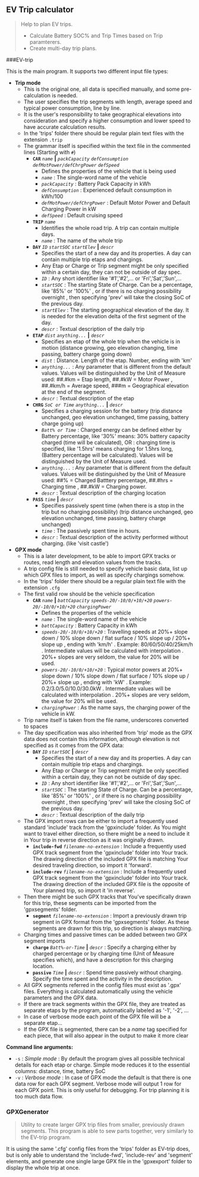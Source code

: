 EV Trip calculator
------------------

> Help to plan EV trips.
> * Calculate Battery SOC% and Trip Times based on Trip paramterers.
> * Create multi-day trip plans.

###EV-trip

This is the main program.
It supports two different input file types:

* **Trip mode**
	* This is the original one, all data is specified manually, and some pre-calculation is needed.
	* The user specifies the trip segments with length, average speed and typical power consumption, line by line.
	* It is the user's responsibility to take geographical elevations into consideration and specify a higher consumption and lower speed to have accurate calculation results.
	* In the 'trips' folder there should be regular plain text files with the extension `.trip`
	* The grammar itself is specified within the text file in the commented lines (Starting with `#`)
		* **`CAR`** _`name`_ **|** _`packCapacity`_ _`defConsumption`_ _`defMotPower/defChrgPower`_ _`defSpeed`_
			* Defines the properties of the vehicle that is being used
			* _`name`_ : The single-word name of the vehicle
			* _`packCapacity`_ : Battery Pack Capacity in kWh
			* _`defConsumption`_ : Experienced default consumption in kWh/100
			* _`defMotPower/defChrgPower`_ : Default Motor Power and Default Charging Power in kW
			* _`defSpeed`_ : Default cruising speed
		* **`TRIP`** _`name`_
			* Identifies the whole road trip. A trip can contain multiple days.
			* _`name`_ : The name of the whole trip
		* **`DAY`** _`ID`_ _`startSOC`_ _`startElev`_ **|** _`descr`_
			* Specifies the start of a new day and its properties. A day can contain multiple trip etaps and chargings.
			* Any Etap or Charge or Trip segment might be only specified within a certain day, they can not be outside of day spec.
			* _`ID`_ : Any short identifier like '#1','#2',... or 'Fri','Sat','Sun',...
			* _`startSOC`_ : The starting State of Charge. Can be a percentage, like '85%' or '100%' , or if there is no charging possibility overnight , then specifying 'prev' will take the closing SoC of the previous day.
			* _`startElev`_ : The starting geographical elevation of the day. It is needed for the elevation delta of the first segment of the day.
			* _`descr`_ : Textual description of the daily trip
		* **`ETAP`** _`dist`_ _`anything...`_ **|** _`descr`_
			* Specifies an etap of the whole trip when the vehicle is in motion (distance growing, geo elevation changing, time passing, battery charge going down)
			* _`dist`_ : Distance. Length of the etap. Number, ending with 'km'
			* _`anything...`_ : Any parameter that is different from the default values. Values will be distinguished by the Unit of Measure used: ##.#km = Etap length, ##.#kW = Motor Power , ##.#km/h = Average speed, ###m = Geographical elevation at the end of the segment.
			* _`descr`_ : Textual description of the etap
		* **`CHRG`** _`SoC or Time`_ _`anything...`_ **|**  _`descr`_
			* Specifies a charging session for the battery (trip distance unchanged, geo elevation unchanged, time passing, battery charge going up)
			* _`Batt% or Time`_ : Charged energy can be defined either by Battery percentage, like '30%' means: 30% battery capacity charged (time will be calculated), OR : charging time is specified, like '1.5hrs' means charging for 1.5hrs long, (Battery percentage will be calculated). Values will be distinguished by the Unit of Measure used.
			* _`anything...`_ : Any parameter that is different from the default values. Values will be distinguished by the Unit of Measure used: ##% = Charged Batttery percentage, ##.#hrs = Charging time , ##.#kW = Charging power.
			* _`descr`_ : Textual description of the charging location
		* **`PASS`** _`time`_ **|** _`descr`_
			* Specifies passively spent time (when there is a stop in the trip but no charging possibility) (trip distance unchanged, geo elevation unchanged, time passing, battery charge unchanged)
			* _`time`_ : The passively spent time in hours.
			* _`descr`_ : Textual description of the activity performed without charging. (like 'visit castle')
* **GPX mode**
	* This is a later development, to be able to import GPX tracks or routes, read length and elevation values from the tracks.
	* A trip config file is still needed to specify vehicle basic data, list up which GPX files to import, as well as specify chargings somehow.
	* In the 'trips' folder there should be a regular plain text file with the extension `.cfg`
	* The first valid row should be the vehicle specification
		* **`CAR`** _`name`_ **|** _`battCapacity`_ _`speeds-20/-10/0/+10/+20`_ _`powers-20/-10/0/+10/+20`_ _`chargingPower`_
			* Defines the properties of the vehicle
			* _`name`_ : The single-word name of the vehicle
			* _`battCapacity`_ : Battery Capacity in kWh
			* _`speeds-20/-10/0/+10/+20`_ : Travelling speeds at 20%+ slope down / 10% slope down / flat surface / 10% slope up / 20%+ slope up , ending with 'km/h' . Example: 80/60/50/40/25km/h . Intermediate values will be calculated with interpolation . 20%+ slopes are very seldom, the value for 20% will be used.
			* _`powers-20/-10/0/+10/+20`_ : Typical motor powers at 20%+ slope down / 10% slope down / flat surface / 10% slope up / 20%+ slope up , ending with 'kW' . Example: 0.2/3.0/5.0/10.0/30.0kW . Intermediate values will be calculated with interpolation . 20%+ slopes are very seldom, the value for 20% will be used.
			* _`chargingPower`_ : As the name says, the charging power of the vehicle in kW.
	* Trip name itself is taken from the file name, underscores converted to spaces
	* The day specification was also inherited from 'trip' mode as the GPX data does not contain this information, although elevation is not specified as it comes from the GPX data:
		* **`DAY`** _`ID`_ _`startSOC`_ **|** _`descr`_
			* Specifies the start of a new day and its properties. A day can contain multiple trip etaps and chargings.
			* Any Etap or Charge or Trip segment might be only specified within a certain day, they can not be outside of day spec.
			* _`ID`_ : Any short identifier like '#1','#2',... or 'Fri','Sat','Sun',...
			* _`startSOC`_ : The starting State of Charge. Can be a percentage, like '85%' or '100%' , or if there is no charging possibility overnight , then specifying 'prev' will take the closing SoC of the previous day.
			* _`descr`_ : Textual description of the daily trip
	* The GPX import rows can be either to import a frequently used standard 'include' track from the 'gpxinclude' folder. As You might want to travel either direction, so there might be a need to include it in Your trip in reverse direction as it was originally drawn.
		* **`include-fwd`** _`filename-no-extension`_ : Include a frequently used GPX track segment from the 'gpxinclude' folder into Your track. The drawing direction of the included GPX file is matching Your desired traveling direction, so import it 'forward'.
		* **`include-rev`** _`filename-no-extension`_ : Include a frequently used GPX track segment from the 'gpxinclude' folder into Your track. The drawing direction of the included GPX file is the opposite of Your planned trip, so import it 'in reverse'.
	* Then there might be such GPX tracks that You've specifically drawn for this trip, these segments can be imported from the 'gpxsegments' folder.
		* **`segment`** _`filename-no-extension`_ : Import a previously drawn trip segment in GPX format from the 'gpxsegments' folder. As these segments are drawn for this trip, so direction is always matching.
	* Charging times and passive times can be added between two GPX segment imports
		* **`charge`** _`Batt%-or-Time`_ **|** _`descr`_ : Specify a charging either by charged percentage or by charging time (Unit of Measure specifies which), and have a description for this charging location.
		* **`passive`** _`Time`_ **|** _`descr`_ : Spend time passively without charging. Specify the time spent and the activity in the description.
	* All GPX segments referred in the config files must exist as '.gpx' files. Everything is calculated automatically using the vehicle parameters and the GPX data.
	* If there are track segments within the GPX file, they are treated as separate etaps by the program, automatically labeled as '-1', '-2', ...
	* In case of verbose mode each point of the GPX file will be a separate etap...
	* If the GPX file is segmented, there can be a _name_ tag specified for each piece, that will also appear in the output to make it more clear



**Command line arguments:**

* `-s` : *Simple mode* : By default the program gives all possible technical details for each etap or charge. Simple mode reduces it to the essential columns: distance, time, battery SoC
* `-v` : *Verbose mode* : In case of GPX mode the default is that there is one data row for each GPX segment. Verbose mode will output 1 row for each GPX point. This is only useful for debugging. For trip planning it is too much data flow.

### GPXGenerator

> Utility to create larger GPX trip files from smaller, previously drawn segments.
> This program is able to sew parts together, very similarly to the EV-trip program.

It is using the same '.cfg' config files from the 'trips' folder as EV-trip does, but is only able to understand the 'include-fwd', 'include-rev' and 'segment' elements, and generate one single large GPX file in the 'gpxexport' folder to display the whole trip at once.
